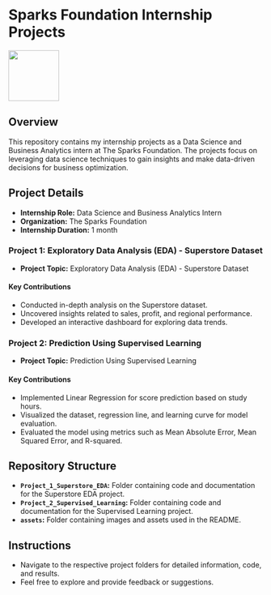 # Sparks Foundation Internship Projects

<img src="https://github.com/Ayushmi-Adh/The-Sparks-Foundation-Projects/assets/132826306/9b621816-1d5b-4b4e-870a-d132592a8e5e" width="100">

## Overview

This repository contains my internship projects as a Data Science and Business Analytics intern at The Sparks Foundation. The projects focus on leveraging data science techniques to gain insights and make data-driven decisions for business optimization.

## Project Details

- **Internship Role:** Data Science and Business Analytics Intern
- **Organization:** The Sparks Foundation
- **Internship Duration:** 1 month

### Project 1: Exploratory Data Analysis (EDA) - Superstore Dataset

- **Project Topic:** Exploratory Data Analysis (EDA) - Superstore Dataset


#### Key Contributions

- Conducted in-depth analysis on the Superstore dataset.
- Uncovered insights related to sales, profit, and regional performance.
- Developed an interactive dashboard for exploring data trends.

### Project 2: Prediction Using Supervised Learning

- **Project Topic:** Prediction Using Supervised Learning


#### Key Contributions

- Implemented Linear Regression for score prediction based on study hours.
- Visualized the dataset, regression line, and learning curve for model evaluation.
- Evaluated the model using metrics such as Mean Absolute Error, Mean Squared Error, and R-squared.

## Repository Structure

- **`Project_1_Superstore_EDA`:** Folder containing code and documentation for the Superstore EDA project.
- **`Project_2_Supervised_Learning`:** Folder containing code and documentation for the Supervised Learning project.
- **`assets`:** Folder containing images and assets used in the README.

## Instructions

- Navigate to the respective project folders for detailed information, code, and results.
- Feel free to explore and provide feedback or suggestions.



